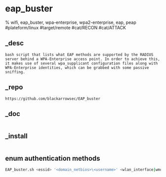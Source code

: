 # eap_buster
% wifi, eap_buster, wpa-enterprise, wpa2-enterprise, eap, peap
#plateform/linux #target/remote #cat/RECON #cat/ATTACK

## _desc
```
bash script that lists what EAP methods are supported by the RADIUS server behind a WPA-Enterprise access point. In order to achieve this, it makes use of several wpa_supplicant configuration files along with WPA-Enterprise identities, which can be grabbed with some passive sniffing.
```

## _repo
```
https://github.com/blackarrowsec/EAP_buster
```

## _doc
```
```

## _install
```
```

## enum authentication methods
```bash
EAP_buster.sh <essid> '<domain_netbios>\<username>' <wlan_interface|wmon>
```
